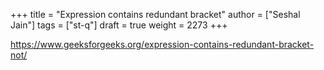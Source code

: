 +++
title = "Expression contains redundant bracket"
author = ["Seshal Jain"]
tags = ["st-q"]
draft = true
weight = 2273
+++

<https://www.geeksforgeeks.org/expression-contains-redundant-bracket-not/>

